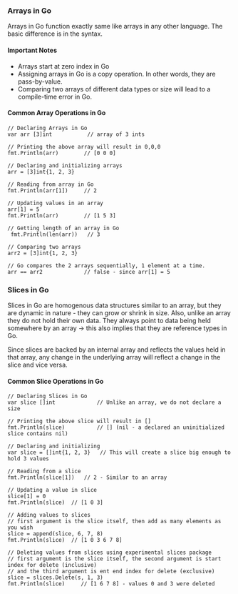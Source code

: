 ### Arrays in Go
Arrays in Go function exactly same like arrays in any other language. The basic difference is in the syntax. 

#### Important Notes
 - Arrays start at zero index in Go
 - Assigning arrays in Go is a copy operation. In other words, they are pass-by-value.
 - Comparing two arrays of different data types or size will lead to a compile-time error in Go.

#### Common Array Operations in Go
```
// Declaring Arrays in Go
var arr [3]int           // array of 3 ints

// Printing the above array will result in 0,0,0 
fmt.Println(arr)        // [0 0 0]

// Declaring and initializing arrays
arr = [3]int{1, 2, 3}

// Reading from array in Go
fmt.Println(arr[1])     // 2

// Updating values in an array
arr[1] = 5
fmt.Println(arr)        // [1 5 3]

// Getting length of an array in Go
 fmt.Println(len(arr))   // 3

// Comparing two arrays
arr2 = [3]int{1, 2, 3}

// Go compares the 2 arrays sequentially, 1 element at a time.
arr == arr2             // false - since arr[1] = 5
```

### Slices in Go
Slices in Go are homogenous data structures similar to an array, but they are dynamic in nature - they can grow or shrink in size. Also, unlike an array they do not hold their own data. They always point to data being held somewhere by an array &rarr; this also implies that they are reference types in Go. 

Since slices are backed by an internal array and reflects the values held in that array, any change in the underlying array will reflect a change in the slice and vice versa. 

#### Common Slice Operations in Go
```
// Declaring Slices in Go
var slice []int             // Unlike an array, we do not declare a size

// Printing the above slice will result in [] 
fmt.Println(slice)          // [] (nil - a declared an uninitialized slice contains nil) 

// Declaring and initializing
var slice = []int{1, 2, 3}   // This will create a slice big enough to hold 3 values 

// Reading from a slice
fmt.Println(slice[1])   // 2 - Similar to an array

// Updating a value in slice
slice[1] = 0
fmt.Println(slice)  // [1 0 3]

// Adding values to slices
// first argument is the slice itself, then add as many elements as you wish
slice = append(slice, 6, 7, 8)      
fmt.Println(slice)  // [1 0 3 6 7 8]

// Deleting values from slices using experimental slices package
// first argument is the slice itself, the second argument is start index for delete (inclusive)
// and the third argument is ent end index for delete (exclusive)
slice = slices.Delete(s, 1, 3)
fmt.Println(slice)     // [1 6 7 8] - values 0 and 3 were deleted
```
